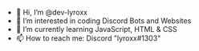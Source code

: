 - 👋 Hi, I’m @dev-lyroxx
- 👀 I’m interested in coding Discord Bots and Websites
- 🌱 I’m currently learning JavaScript, HTML & CSS
- 📫 How to reach me: Discord "lyroxx#1303"

<!---
dev-lyroxx/dev-lyroxx is a ✨ special ✨ repository because its `README.md` (this file) appears on your GitHub profile.
You can click the Preview link to take a look at your changes.
--->
